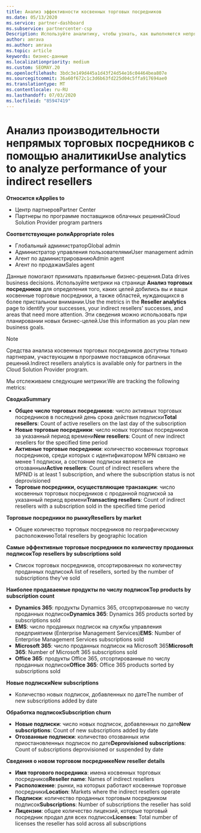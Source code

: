 ```yaml
---
title: Анализ эффективности косвенных торговых посредников
ms.date: 05/13/2020
ms.service: partner-dashboard
ms.subservice: partnercenter-csp
Description: Используйте аналитику, чтобы узнать, как выполняются непрямые торговые посредники, как их успеха, так и области, которые могут потребовать больше внимания.
author: amrava
ms.author: amrava
ms.topic: article
keywords: бизнес-данные
ms.localizationpriority: medium
ms.custom: SEOMAY.20
ms.openlocfilehash: 3bdc3e149d445a1d43f24d54e16c04464bea807e
ms.sourcegitcommit: 36a60f672c1c3d6b63fd225d04c5ffa917694ae0
ms.translationtype: MT
ms.contentlocale: ru-RU
ms.lasthandoff: 07/03/2020
ms.locfileid: "85947419"
---
```

# <a name="use-analytics-to-analyze-performance-of-your-indirect-resellers"></a><span data-ttu-id="1095b-104">Анализ производительности непрямых торговых посредников с помощью аналитики</span><span class="sxs-lookup"><span data-stu-id="1095b-104">Use analytics to analyze performance of your indirect resellers</span></span>

<span data-ttu-id="1095b-105">**Относится к**</span><span class="sxs-lookup"><span data-stu-id="1095b-105">**Applies to**</span></span>

- <span data-ttu-id="1095b-106">Центр партнеров</span><span class="sxs-lookup"><span data-stu-id="1095b-106">Partner Center</span></span>
- <span data-ttu-id="1095b-107">Партнеры по программе поставщиков облачных решений</span><span class="sxs-lookup"><span data-stu-id="1095b-107">Cloud Solution Provider program partners</span></span>

<span data-ttu-id="1095b-108">**Соответствующие роли**</span><span class="sxs-lookup"><span data-stu-id="1095b-108">**Appropriate roles**</span></span>

- <span data-ttu-id="1095b-109">Глобальный администратор</span><span class="sxs-lookup"><span data-stu-id="1095b-109">Global admin</span></span>
- <span data-ttu-id="1095b-110">Администратор управления пользователями</span><span class="sxs-lookup"><span data-stu-id="1095b-110">User management admin</span></span>
- <span data-ttu-id="1095b-111">Агент по администрированию</span><span class="sxs-lookup"><span data-stu-id="1095b-111">Admin agent</span></span>
- <span data-ttu-id="1095b-112">Агент по продажам</span><span class="sxs-lookup"><span data-stu-id="1095b-112">Sales agent</span></span>

<span data-ttu-id="1095b-113">Данные помогают принимать правильные бизнес-решения.</span><span class="sxs-lookup"><span data-stu-id="1095b-113">Data drives business decisions.</span></span> <span data-ttu-id="1095b-114">Используйте метрики на странице **Анализ торговых посредников** для определения того, каких целей добились вы и ваши косвенные торговые посредники, а также областей, нуждающихся в более пристальном внимании.</span><span class="sxs-lookup"><span data-stu-id="1095b-114">Use the metrics in the **Reseller analytics** page to identify your successes, your indirect resellers' successes, and areas that need more attention.</span></span> <span data-ttu-id="1095b-115">Эти сведения можно использовать при планировании новых бизнес-целей.</span><span class="sxs-lookup"><span data-stu-id="1095b-115">Use this information as you plan new business goals.</span></span>

> [!NOTE]
> <span data-ttu-id="1095b-116">Средства анализа косвенных торговых посредников доступны только партнерам, участвующим в программе поставщиков облачных решений.</span><span class="sxs-lookup"><span data-stu-id="1095b-116">Indirect resellers analytics is available only for partners in the Cloud Solution Provider program.</span></span>

<span data-ttu-id="1095b-117">Мы отслеживаем следующие метрики:</span><span class="sxs-lookup"><span data-stu-id="1095b-117">We are tracking the following metrics:</span></span>

<span data-ttu-id="1095b-118">**Сводка**</span><span class="sxs-lookup"><span data-stu-id="1095b-118">**Summary**</span></span>  
 - <span data-ttu-id="1095b-119">**Общее число торговых посредников**: число активных торговых посредников в последний день срока действия подписки</span><span class="sxs-lookup"><span data-stu-id="1095b-119">**Total resellers**: Count of active resellers on the last day of the subscription</span></span>  
 - <span data-ttu-id="1095b-120">**Новые торговые посредники**: число новых торговых посредников за указанный период времени</span><span class="sxs-lookup"><span data-stu-id="1095b-120">**New resellers**: Count of new indirect resellers for the specified time period</span></span>  
 - <span data-ttu-id="1095b-121">**Активные торговые посредники**: количество косвенных торговых посредников, среди которых с идентификатором MPN связано не менее 1 подписки, а состояние подписки является не отозванным</span><span class="sxs-lookup"><span data-stu-id="1095b-121">**Active resellers**: Count of indirect resellers where the MPNID is at least 1 subscription, and where the subscription status is not deprovisioned</span></span>  
 - <span data-ttu-id="1095b-122">**Торговые посредники, осуществляющие транзакции**: число косвенных торговых посредников с проданной подпиской за указанный период времени</span><span class="sxs-lookup"><span data-stu-id="1095b-122">**Transacting resellers**: Count of indirect resellers with a subscription sold in the specified time period</span></span>  

<span data-ttu-id="1095b-123">**Торговые посредники по рынку**</span><span class="sxs-lookup"><span data-stu-id="1095b-123">**Resellers by market**</span></span>  
 - <span data-ttu-id="1095b-124">Общее количество торговых посредников по географическому расположению</span><span class="sxs-lookup"><span data-stu-id="1095b-124">Total resellers by geographic location</span></span>  

<span data-ttu-id="1095b-125">**Самые эффективные торговые посредники по количеству проданных подписок**</span><span class="sxs-lookup"><span data-stu-id="1095b-125">**Top resellers by subscriptions sold**</span></span>
 - <span data-ttu-id="1095b-126">Список торговых посредников, отсортированных по количеству проданных подписок</span><span class="sxs-lookup"><span data-stu-id="1095b-126">A list of resellers, sorted by the number of subscriptions they've sold</span></span>  

<span data-ttu-id="1095b-127">**Наиболее продаваемые продукты по числу подписок**</span><span class="sxs-lookup"><span data-stu-id="1095b-127">**Top products by subscription count**</span></span>  
 - <span data-ttu-id="1095b-128">**Dynamics 365**: продукты Dynamics 365, отсортированные по числу проданных подписок</span><span class="sxs-lookup"><span data-stu-id="1095b-128">**Dynamics 365**: Dynamics 365 products sorted by subscriptions sold</span></span>  
 - <span data-ttu-id="1095b-129">**EMS**: число проданных подписок на службы управления предприятием (Enterprise Management Services)</span><span class="sxs-lookup"><span data-stu-id="1095b-129">**EMS**: Number of Enterprise Management Services subscriptions sold</span></span>  
 - <span data-ttu-id="1095b-130">**Microsoft 365**: число проданных подписок на Microsoft 365</span><span class="sxs-lookup"><span data-stu-id="1095b-130">**Microsoft 365**: Number of Microsoft 365 subscriptions sold</span></span>  
 - <span data-ttu-id="1095b-131">**Office 365**: продукты Office 365, отсортированные по числу проданных подписок</span><span class="sxs-lookup"><span data-stu-id="1095b-131">**Office 365**: Office 365 products sorted by subscriptions sold</span></span>  

<span data-ttu-id="1095b-132">**Новые подписки**</span><span class="sxs-lookup"><span data-stu-id="1095b-132">**New subscriptions**</span></span>  
 - <span data-ttu-id="1095b-133">Количество новых подписок, добавленных по дате</span><span class="sxs-lookup"><span data-stu-id="1095b-133">The number of new subscriptions added by date</span></span>  

<span data-ttu-id="1095b-134">**Обработка подписок**</span><span class="sxs-lookup"><span data-stu-id="1095b-134">**Subscription churn**</span></span>  
 - <span data-ttu-id="1095b-135">**Новые подписки**: число новых подписок, добавленных по дате</span><span class="sxs-lookup"><span data-stu-id="1095b-135">**New subscriptions**: Count of new subscriptions added by date</span></span>  
 - <span data-ttu-id="1095b-136">**Отозванные подписки**: количество отозванных или приостановленных подписок по дате</span><span class="sxs-lookup"><span data-stu-id="1095b-136">**Deprovisioned subscriptions**: Count of subscriptions deprovisioned or suspended by date</span></span>  

<span data-ttu-id="1095b-137">**Сведения о новом торговом посреднике**</span><span class="sxs-lookup"><span data-stu-id="1095b-137">**New reseller details**</span></span>  
 - <span data-ttu-id="1095b-138">**Имя торгового посредника**: имена косвенных торговых посредников</span><span class="sxs-lookup"><span data-stu-id="1095b-138">**Reseller name**: Names of indirect resellers</span></span>  
 - <span data-ttu-id="1095b-139">**Расположение**: рынки, на которых работают косвенные торговые посредники</span><span class="sxs-lookup"><span data-stu-id="1095b-139">**Location**: Markets where the indirect resellers operate</span></span>  
 - <span data-ttu-id="1095b-140">**Подписки**: количество проданных торговым посредником подписок</span><span class="sxs-lookup"><span data-stu-id="1095b-140">**Subscriptions**: Number of subscriptions the reseller has sold</span></span>  
 - <span data-ttu-id="1095b-141">**Лицензии**: общее количество лицензий, которые торговый посредник продал для всех подписок</span><span class="sxs-lookup"><span data-stu-id="1095b-141">**Licenses**: Total number of licenses the reseller has sold across all subscriptions</span></span>  
  
  